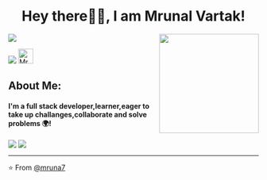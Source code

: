 <h1 align= "center"><b>Hey there🙋‍♂️, I am Mrunal Vartak!</b></h1>

<img align='right' src='https://user-images.githubusercontent.com/5713670/87202985-820dcb80-c2b6-11ea-9f56-7ec461c497c3.gif' width='200"'>

[![](https://img.shields.io/badge/LinkedIn-mrunal07-blue)](https://www.linkedin.com/in/mrunal07/)

[![](https://img.shields.io/badge/Gmail-rmrunalvartak@gmail.com-red)](mailto:rmrunalvartak@gmail.com)
<a href="https://dev.to/mruna7">
  <img src="https://d2fltix0v2e0sb.cloudfront.net/dev-badge.svg" alt="Mrunal's Profile" height="30" width="30">
</a>
     


## About Me:
<h4>I'm a full stack developer,learner,eager to take up challanges,collaborate and solve problems 🌍!</h4>



<p><img align="top" src="https://github-readme-stats.vercel.app/api?username=mruna7&show_icons=true" />
<img align="top" src="https://github-readme-stats.vercel.app/api/top-langs/?username=mruna7" /></p>

---

⭐️ From [@mruna7](https://github.com/mruna7)
